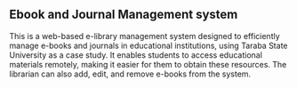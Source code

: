 ## Ebook and Journal Management system
This is a web-based e-library management system designed to efficiently manage e-books and journals in educational institutions, using Taraba State University as a case study. It enables students to access educational materials remotely, making it easier for them to obtain these resources. The librarian can also add, edit, and remove e-books from the system.
